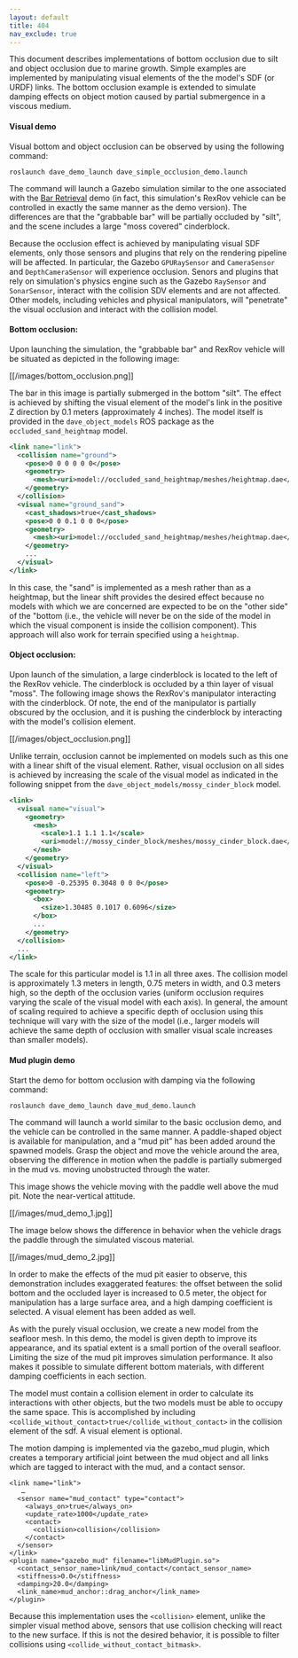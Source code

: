 ```yaml
---
layout: default
title: 404
nav_exclude: true
---
```


This document describes implementations of bottom occlusion due to silt and object occlusion due to marine growth.  Simple examples are implemented by manipulating visual elements of the the model's SDF (or URDF) links.  The bottom occlusion example is extended to simulate damping effects on object motion caused by partial submergence in a viscous medium.

#### Visual demo

Visual bottom and object occlusion can be observed by using the following command:

```
roslaunch dave_demo_launch dave_simple_occlusion_demo.launch
```

The command will launch a Gazebo simulation similar to the one associated with the [Bar Retrieval](Teleop-Bar-Retrieval) demo (in fact, this simulation's RexRov vehicle can be controlled in exactly the same  manner as the demo version).  The differences are that the "grabbable bar" will be partially occluded by "silt", and the scene includes a large "moss covered" cinderblock.

Because the occlusion effect is achieved by manipulating visual SDF elements, only those sensors and plugins that rely on the rendering pipeline will be affected.  In particular, the Gazebo `GPURaySensor` and `CameraSensor` and `DepthCameraSensor` will experience occlusion.  Senors and plugins that rely on simulation's physics engine such as the Gazebo `RaySensor` and `SonarSensor`, interact with the collision SDV elements and are not affected.  Other models, including vehicles and physical manipulators, will "penetrate" the visual occlusion and interact with the collision model.

#### Bottom occlusion:

Upon launching the simulation, the "grabbable bar" and RexRov vehicle will be situated as depicted in the following image:

[[/images/bottom_occlusion.png]]

The bar in this image is partially submerged in the bottom "silt".  The effect is achieved by shifting the visual element of the model's link in the positive Z direction by 0.1 meters (approximately 4 inches).  The model itself is provided in the `dave_object_models` ROS package as the `occluded_sand_heightmap` model.

```xml
<link name="link">
  <collision name="ground">
    <pose>0 0 0 0 0 0</pose>
    <geometry>
      <mesh><uri>model://occluded_sand_heightmap/meshes/heightmap.dae</uri></mesh>
    </geometry>
  </collision>
  <visual name="ground_sand">
    <cast_shadows>true</cast_shadows>
    <pose>0 0 0.1 0 0 0</pose>
    <geometry>
      <mesh><uri>model://occluded_sand_heightmap/meshes/heightmap.dae</uri></mesh>
    </geometry>
    ...
  </visual>
</link>
```

In this case, the "sand" is implemented as a mesh rather than as a heightmap, but the linear shift provides the desired effect because no models with which we are concerned are expected to be on the "other side" of the "bottom (i.e., the vehicle will never be on the side of the model in which the visual component is inside the collision component).  This approach will also work for terrain specified using a ``heightmap``.

#### Object occlusion:

Upon launch of the simulation, a large cinderblock is located to the left of the RexRov vehicle.  The cinderblock is occluded by a thin layer of visual "moss".  The following image shows the RexRov's manipulator interacting with the cinderblock.  Of note, the end of the manipulator is partially obscured by the occlusion, and it is pushing the cinderblock by interacting with the model's collision element.

[[/images/object_occlusion.png]]

Unlike terrain, occlusion cannot be implemented on models such as this one with a linear shift of the visual element.  Rather, visual occlusion on all sides is achieved by increasing the scale of the visual model as indicated in the following snippet from the `dave_object_models/mossy_cinder_block` model.

```xml
<link>
  <visual name="visual">
    <geometry>
      <mesh>
        <scale>1.1 1.1 1.1</scale>
        <uri>model://mossy_cinder_block/meshes/mossy_cinder_block.dae</uri>
      </mesh>
    </geometry>
  </visual>
  <collision name="left">
    <pose>0 -0.25395 0.3048 0 0 0</pose>
    <geometry>
      <box>
        <size>1.30485 0.1017 0.6096</size>
      </box>
      ...
    </geometry>
  </collision>
  ...
</link>
```

The scale for this particular model is 1.1 in all three axes.  The collision model is approximately 1.3 meters in length, 0.75 meters in width, and 0.3 meters high, so the depth of the occlusion varies (uniform occlusion requires varying the scale of the visual model with each axis). In general, the amount of scaling required to achieve a specific depth of occlusion using this technique will vary with the size of the model (i.e., larger models will achieve the same depth of occlusion with smaller visual scale increases than smaller models).

#### Mud plugin demo

Start the demo for bottom occlusion with damping via the following command:

```
roslaunch dave_demo_launch dave_mud_demo.launch
```

The command will launch a world similar to the basic occlusion demo, and the vehicle can be controlled in the same manner.  A paddle-shaped object is available for manipulation, and a “mud pit” has been added around the spawned models.  Grasp the object and move the vehicle around the area, observing the difference in motion when the paddle is partially submerged in the mud vs. moving unobstructed through the water.

This image shows the vehicle moving with the paddle well above the mud pit.  Note the near-vertical attitude.

[[/images/mud_demo_1.jpg]]

The image below shows the difference in behavior when the vehicle drags the paddle through the simulated viscous material.

[[/images/mud_demo_2.jpg]]

In order to make the effects of the mud pit easier to observe, this demonstration includes exaggerated features: the offset between the solid bottom and the occluded layer is increased to 0.5 meter, the object for manipulation has a large surface area, and a high damping coefficient is selected.  A visual element has been added as well.

As with the purely visual occlusion, we create a new model from the seafloor mesh.  In this demo, the model is given depth to improve its appearance, and its spatial extent is a small portion of the overall seafloor.  Limiting the size of the mud pit improves simulation performance.  It also makes it possible to simulate different bottom materials, with different damping coefficients in each section.

The model must contain a collision element in order to calculate its interactions with other objects, but the two models must be able to occupy the same space.  This is accomplished by including `<collide_without_contact>true</collide_without_contact>` in the collision element of the sdf.  A visual element is optional.

The motion damping is implemented via the gazebo_mud plugin, which creates a temporary artificial joint between the mud object and all links which are tagged to interact with the mud, and a contact sensor.

```
<link name="link">
   …
  <sensor name="mud_contact" type="contact">
    <always_on>true</always_on>
    <update_rate>1000</update_rate>
    <contact>
      <collision>collision</collision>
    </contact>
  </sensor>
</link>
<plugin name="gazebo_mud" filename="libMudPlugin.so">
  <contact_sensor_name>link/mud_contact</contact_sensor_name>
  <stiffness>0.0</stiffness>
  <damping>20.0</damping>
  <link_name>mud_anchor::drag_anchor</link_name>
</plugin>
```
Because this implementation uses the `<collision>` element, unlike the simpler visual method above, sensors that use collision checking will react to the new surface.  If this is not the desired behavior, it is possible to filter collisions using `<collide_without_contact_bitmask>`.
